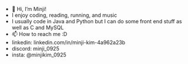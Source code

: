 - 👋 Hi, I’m Minji!
- I enjoy coding, reading, running, and music
- I usually code in Java and Python but I can do some front end stuff as well as C and MySQL
- 📫 How to reach me :D
- linkedin: linkedin.com/in/minji-kim-4a962a23b
- discord: minji_0925
- insta: @minjikim_0925
